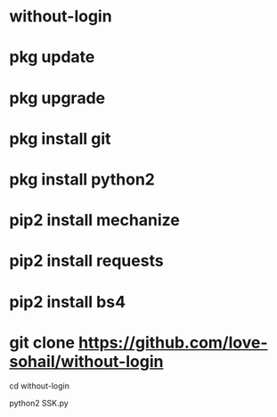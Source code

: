 # without-login

# pkg update

# pkg upgrade

# pkg install git

# pkg install python2

# pip2 install mechanize

# pip2 install requests

# pip2 install bs4

# git clone https://github.com/love-sohail/without-login

cd without-login

python2 SSK.py
